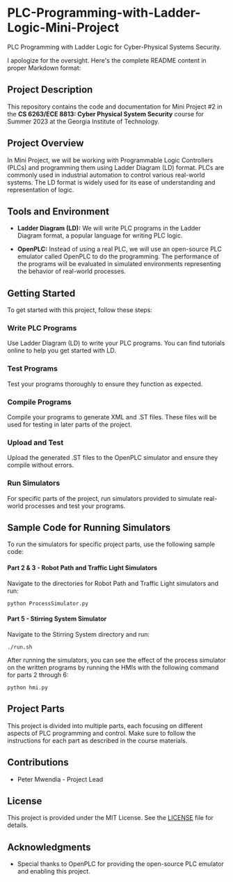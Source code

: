 # PLC-Programming-with-Ladder-Logic-Mini-Project
PLC Programming with Ladder Logic for Cyber-Physical Systems Security.

I apologize for the oversight. Here's the complete README content in proper Markdown format:

## Project Description

This repository contains the code and documentation for Mini Project #2 in the **CS 6263/ECE 8813: Cyber Physical System Security** course for Summer 2023 at the Georgia Institute of Technology.

## Project Overview

In Mini Project, we will be working with Programmable Logic Controllers (PLCs) and programming them using Ladder Diagram (LD) format. PLCs are commonly used in industrial automation to control various real-world systems. The LD format is widely used for its ease of understanding and representation of logic.

## Tools and Environment

- **Ladder Diagram (LD):** We will write PLC programs in the Ladder Diagram format, a popular language for writing PLC logic.

- **OpenPLC:** Instead of using a real PLC, we will use an open-source PLC emulator called OpenPLC to do the programming. The performance of the programs will be evaluated in simulated environments representing the behavior of real-world processes.

## Getting Started

To get started with this project, follow these steps:

### Write PLC Programs

Use Ladder Diagram (LD) to write your PLC programs. You can find tutorials online to help you get started with LD.

### Test Programs

Test your programs thoroughly to ensure they function as expected.

### Compile Programs

Compile your programs to generate XML and .ST files. These files will be used for testing in later parts of the project.

### Upload and Test

Upload the generated .ST files to the OpenPLC simulator and ensure they compile without errors.

### Run Simulators

For specific parts of the project, run simulators provided to simulate real-world processes and test your programs.

## Sample Code for Running Simulators

To run the simulators for specific project parts, use the following sample code:

#### Part 2 & 3 - Robot Path and Traffic Light Simulators

Navigate to the directories for Robot Path and Traffic Light simulators and run:

```shell
python ProcessSimulator.py
```

#### Part 5 - Stirring System Simulator

Navigate to the Stirring System directory and run:

```shell
./run.sh
```

After running the simulators, you can see the effect of the process simulator on the written programs by running the HMIs with the following command for parts 2 through 6:

```shell
python hmi.py
```

## Project Parts

This project is divided into multiple parts, each focusing on different aspects of PLC programming and control. Make sure to follow the instructions for each part as described in the course materials.

## Contributions

- Peter Mwendia - Project Lead

## License

This project is provided under the MIT License. See the [LICENSE](LICENSE) file for details.

## Acknowledgments

- Special thanks to OpenPLC for providing the open-source PLC emulator and enabling this project.
```

